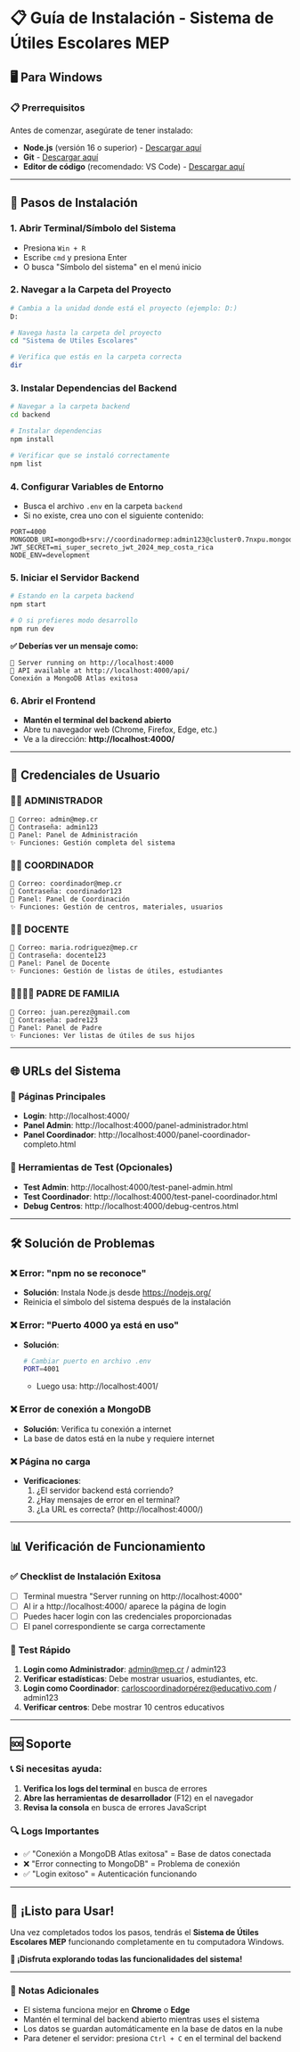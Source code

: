 # 📋 Guía de Instalación - Sistema de Útiles Escolares MEP

## 🖥️ Para Windows

### 📋 **Prerrequisitos**

Antes de comenzar, asegúrate de tener instalado:

- **Node.js** (versión 16 o superior) - [Descargar aquí](https://nodejs.org/)
- **Git** - [Descargar aquí](https://git-scm.com/download/win)
- **Editor de código** (recomendado: VS Code) - [Descargar aquí](https://code.visualstudio.com/)

---

## 🚀 **Pasos de Instalación**

### 1. **Abrir Terminal/Símbolo del Sistema**

- Presiona `Win + R`
- Escribe `cmd` y presiona Enter
- O busca "Símbolo del sistema" en el menú inicio

### 2. **Navegar a la Carpeta del Proyecto**

```bash
# Cambia a la unidad donde está el proyecto (ejemplo: D:)
D:

# Navega hasta la carpeta del proyecto
cd "Sistema de Utiles Escolares"

# Verifica que estás en la carpeta correcta
dir
```

### 3. **Instalar Dependencias del Backend**

```bash
# Navegar a la carpeta backend
cd backend

# Instalar dependencias
npm install

# Verificar que se instaló correctamente
npm list
```

### 4. **Configurar Variables de Entorno**

- Busca el archivo `.env` en la carpeta `backend`
- Si no existe, crea uno con el siguiente contenido:

```env
PORT=4000
MONGODB_URI=mongodb+srv://coordinadormep:admin123@cluster0.7nxpu.mongodb.net/sistema_utiles_escolares
JWT_SECRET=mi_super_secreto_jwt_2024_mep_costa_rica
NODE_ENV=development
```

### 5. **Iniciar el Servidor Backend**

```bash
# Estando en la carpeta backend
npm start

# O si prefieres modo desarrollo
npm run dev
```

**✅ Deberías ver un mensaje como:**

```
🚀 Server running on http://localhost:4000
📡 API available at http://localhost:4000/api/
Conexión a MongoDB Atlas exitosa
```

### 6. **Abrir el Frontend**

- **Mantén el terminal del backend abierto**
- Abre tu navegador web (Chrome, Firefox, Edge, etc.)
- Ve a la dirección: **http://localhost:4000/**

---

## 🔐 **Credenciales de Usuario**

### 👨‍💼 **ADMINISTRADOR**

```
📧 Correo: admin@mep.cr
🔑 Contraseña: admin123
🎯 Panel: Panel de Administración
✨ Funciones: Gestión completa del sistema
```

### 👨‍🏫 **COORDINADOR**

```
📧 Correo: coordinador@mep.cr
🔑 Contraseña: coordinador123
🎯 Panel: Panel de Coordinación
✨ Funciones: Gestión de centros, materiales, usuarios
```

### 👨‍🏫 **DOCENTE**

```
📧 Correo: maria.rodriguez@mep.cr
🔑 Contraseña: docente123
🎯 Panel: Panel de Docente
✨ Funciones: Gestión de listas de útiles, estudiantes
```

### 👨‍👩‍👧‍👦 **PADRE DE FAMILIA**

```
📧 Correo: juan.perez@gmail.com
🔑 Contraseña: padre123
🎯 Panel: Panel de Padre
✨ Funciones: Ver listas de útiles de sus hijos
```

---

## 🌐 **URLs del Sistema**

### 📱 **Páginas Principales**

- **Login**: http://localhost:4000/
- **Panel Admin**: http://localhost:4000/panel-administrador.html
- **Panel Coordinador**: http://localhost:4000/panel-coordinador-completo.html

### 🧪 **Herramientas de Test (Opcionales)**

- **Test Admin**: http://localhost:4000/test-panel-admin.html
- **Test Coordinador**: http://localhost:4000/test-panel-coordinador.html
- **Debug Centros**: http://localhost:4000/debug-centros.html

---

## 🛠️ **Solución de Problemas**

### ❌ **Error: "npm no se reconoce"**

- **Solución**: Instala Node.js desde https://nodejs.org/
- Reinicia el símbolo del sistema después de la instalación

### ❌ **Error: "Puerto 4000 ya está en uso"**

- **Solución**:
  ```bash
  # Cambiar puerto en archivo .env
  PORT=4001
  ```
  - Luego usa: http://localhost:4001/

### ❌ **Error de conexión a MongoDB**

- **Solución**: Verifica tu conexión a internet
- La base de datos está en la nube y requiere internet

### ❌ **Página no carga**

- **Verificaciones**:
  1. ¿El servidor backend está corriendo?
  2. ¿Hay mensajes de error en el terminal?
  3. ¿La URL es correcta? (http://localhost:4000/)

---

## 📊 **Verificación de Funcionamiento**

### ✅ **Checklist de Instalación Exitosa**

- [ ] Terminal muestra "Server running on http://localhost:4000"
- [ ] Al ir a http://localhost:4000/ aparece la página de login
- [ ] Puedes hacer login con las credenciales proporcionadas
- [ ] El panel correspondiente se carga correctamente

### 🎯 **Test Rápido**

1. **Login como Administrador**: admin@mep.cr / admin123
2. **Verificar estadísticas**: Debe mostrar usuarios, estudiantes, etc.
3. **Login como Coordinador**: carloscoordinadorpérez@educativo.com / admin123
4. **Verificar centros**: Debe mostrar 10 centros educativos

---

## 🆘 **Soporte**

### 📞 **Si necesitas ayuda:**

1. **Verifica los logs del terminal** en busca de errores
2. **Abre las herramientas de desarrollador** (F12) en el navegador
3. **Revisa la consola** en busca de errores JavaScript

### 🔍 **Logs Importantes**

- ✅ "Conexión a MongoDB Atlas exitosa" = Base de datos conectada
- ❌ "Error connecting to MongoDB" = Problema de conexión
- ✅ "Login exitoso" = Autenticación funcionando

---

## 🎉 **¡Listo para Usar!**

Una vez completados todos los pasos, tendrás el **Sistema de Útiles Escolares MEP** funcionando completamente en tu computadora Windows.

**🚀 ¡Disfruta explorando todas las funcionalidades del sistema!**

---

### 📝 **Notas Adicionales**

- El sistema funciona mejor en **Chrome** o **Edge**
- Mantén el terminal del backend abierto mientras uses el sistema
- Los datos se guardan automáticamente en la base de datos en la nube
- Para detener el servidor: presiona `Ctrl + C` en el terminal del backend
